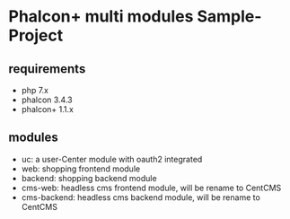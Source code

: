 # Phalcon+ multi modules Sample-Project

## requirements
   - php 7.x
   - phalcon 3.4.3
   - phalcon+ 1.1.x
   
## modules
  - uc: a user-Center module with oauth2 integrated
  - web: shopping frontend module
  - backend: shopping backend module
  - cms-web: headless cms frontend module, will be rename to CentCMS
  - cms-backend: headless cms backend module, will be rename to CentCMS
